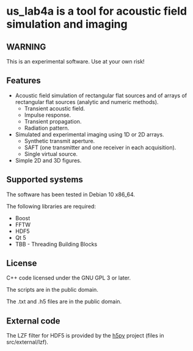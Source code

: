
us_lab4a is a tool for acoustic field simulation and imaging
============================================================

WARNING
-------

This is an experimental software.
Use at your own risk!

Features
--------

- Acoustic field simulation of rectangular flat sources and of arrays of
  rectangular flat sources (analytic and numeric methods).
  - Transient acoustic field.
  - Impulse response.
  - Transient propagation.
  - Radiation pattern.
- Simulated and experimental imaging using 1D or 2D arrays.
  - Synthetic transmit aperture.
  - SAFT (one transmitter and one receiver in each acquisition).
  - Single virtual source.
- Simple 2D and 3D figures.

Supported systems
-----------------

The software has been tested in Debian 10 x86_64.

The following libraries are required:

- Boost
- FFTW
- HDF5
- Qt 5
- TBB - Threading Building Blocks

License
-------

C++ code licensed under the GNU GPL 3 or later.

The scripts are in the public domain.

The .txt and .h5 files are in the public domain.

External code
-------------

The LZF filter for HDF5 is provided by the [h5py][] project
(files in src/external/lzf).

[h5py]: https://www.h5py.org/
